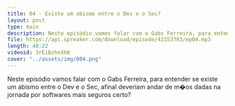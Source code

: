 ```yaml
---
title: 04 - Existe um abismo entre o Dev e o Sec?
layout: post
type: main
description: Neste episódio vamos falar com o Gabs Ferreira, para entender se existe um abismo entre o Dev e o Sec, afinal deveriam andar de m�os dadas na jornada por softwares mais seguros certo?
file: https://api.spreaker.com/download/episode/43153783/ep04.mp3
length: 48:22
videoid: 3rEiBzhnXh8
cover: "../assets/img/004.png"
---
```


Neste episódio vamos falar com o Gabs Ferreira, para entender se existe um abismo entre o Dev e o Sec, afinal deveriam andar de m�os dadas na jornada por softwares mais seguros certo?